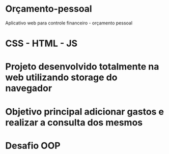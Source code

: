 # Orçamento-pessoal
Aplicativo web para controle financeiro - orçamento pessoal

# CSS - HTML - JS 

# Projeto desenvolvido totalmente na web utilizando storage do navegador

# Objetivo principal adicionar gastos e realizar a consulta dos mesmos

# Desafio OOP


